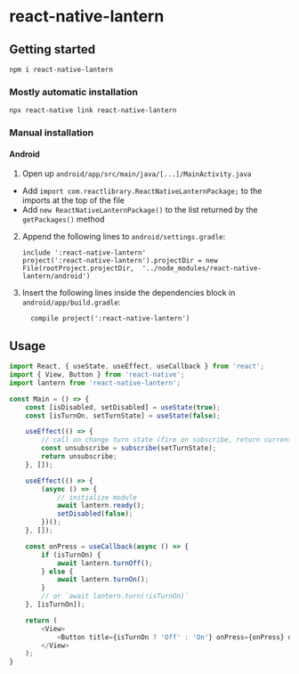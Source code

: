 
# react-native-lantern

## Getting started

`npm i react-native-lantern`

### Mostly automatic installation

`npx react-native link react-native-lantern`

### Manual installation


#### Android

1. Open up `android/app/src/main/java/[...]/MainActivity.java`
  - Add `import com.reactlibrary.ReactNativeLanternPackage;` to the imports at the top of the file
  - Add `new ReactNativeLanternPackage()` to the list returned by the `getPackages()` method
2. Append the following lines to `android/settings.gradle`:
  	```
  	include ':react-native-lantern'
  	project(':react-native-lantern').projectDir = new File(rootProject.projectDir, 	'../node_modules/react-native-lantern/android')
  	```
3. Insert the following lines inside the dependencies block in `android/app/build.gradle`:
  	```
      compile project(':react-native-lantern')
  	```


## Usage
```javascript
import React, { useState, useEffect, useCallback } from 'react';
import { View, Button } from 'react-native';
import lantern from 'react-native-lantern';

const Main = () => {
	const [isDisabled, setDisabled] = useState(true);
	const [isTurnOn, setTurnState] = useState(false);

	useEffect(() => {
		// call on change turn state (fire on subscribe, return current turn state)
		const unsubscribe = subscribe(setTurnState);
		return unsubscribe;
	}, []);

	useEffect(() => {
		(async () => {
			// initialize module
			await lantern.ready();
			setDisabled(false);
		})();
	}, []);

	const onPress = useCallback(async () => {
		if (isTurnOn) {
			await lantern.turnOff();
		} else {
			await lantern.turnOn();
		}
		// or `await lantern.turn(!isTurnOn)`
	}, [isTurnOn]);

	return (
		<View>
			<Button title={isTurnOn ? 'Off' : 'On'} onPress={onPress} disabled={isDisabled} />
		</View>
	);
}
```
  